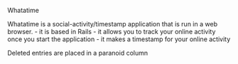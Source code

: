 Whatatime
  
  Whatatime is a social-activity/timestamp application that is run in a web browser. 
    - it is based in Rails
    - it allows you to track your online activity once you start the application
    - it makes a timestamp for your online activity
  
  Deleted entries are placed in a paranoid column